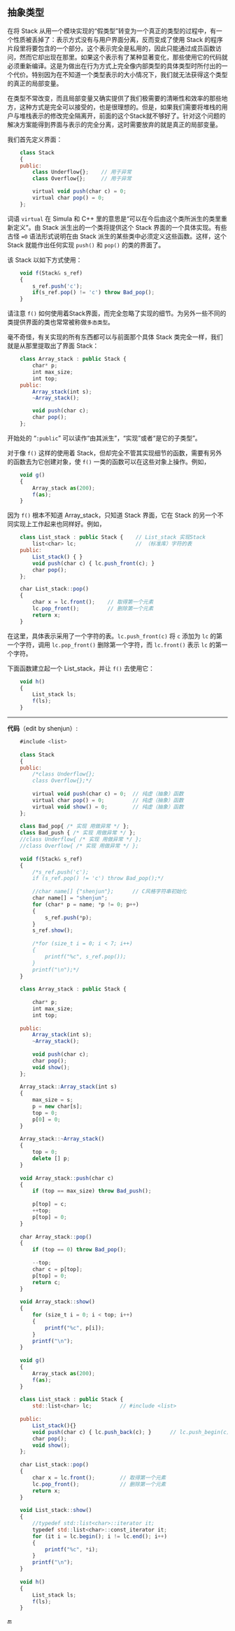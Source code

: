 ## 抽象类型

在将 Stack 从用一个模块实现的“假类型”转变为一个真正的类型的过程中，有一个性质被丢掉了：表示方式没有与用户界面分离，反而变成了使用 Stack 的程序片段里将要包含的一个部分。这个表示完全是私用的，因此只能通过成员函数访问，然而它却出现在那里。如果这个表示有了某种显著变化，那些使用它的代码就必须重新编译。这是为做出在行为方式上完全像内部类型的具体类型时所付出的一个代价。特别因为在不知道一个类型表示的大小情况下，我们就无法获得这个类型的真正的局部变量。

在类型不常改变，而且局部变量又确实提供了我们极需要的清晰性和效率的那些地方，这种方式是完全可以接受的，也是很理想的。但是，如果我们需要将堆栈的用户与堆栈表示的修改完全隔离开，前面的这个Stack就不够好了。针对这个问题的解决方案能得到界面与表示的完全分离，这时需要放弃的就是真正的局部变量。

我们首先定义界面：

```javascript
    class Stack
    {
    public:
        class Underflow{};    // 用于异常
        class Overflow{};     // 用于异常

        virtual void push(char c) = 0;
        virtual char pop() = 0;
    };
```

词语 `virtual` 在 Simula 和 C++ 里的意思是“可以在今后由这个类所派生的类里重新定义”。由 Stack 派生出的一个类将提供这个 Stack 界面的一个具体实现。有些古怪 `=0` 语法形式说明在由 Stack 派生的某些类中必须定义这些函数。这样，这个 Stack 就能作出任何实现 `push()` 和 `pop()` 的类的界面了。

该 Stack 以如下方式使用：

```javascript
    void f(Stack& s_ref)
    {
        s_ref.push('c');
        if(s_ref.pop() != 'c') throw Bad_pop();
    }
```

请注意 `f()` 如何使用着Stack界面，而完全忽略了实现的细节。为另外一些不同的类提供界面的类也常常被称做`多态类型`。

毫不奇怪，有关实现的所有东西都可以与前面那个具体 Stack 类完全一样，我们就是从那里提取出了界面 Stack：

```javascript
    class Array_stack : public Stack {
        char* p;
        int max_size;
        int top;
    public:
        Array_stack(int s);
        ~Array_stack();

        void push(char c);
        char pop();
    };
```

开始处的 “`:public`” 可以读作“由其派生”，“实现”或者“是它的子类型”。

对于像 `f()` 这样的使用着 Stack，但却完全不管其实现细节的函数，需要有另外的函数去为它创建对象，使 `f()` 一类的函数可以在这些对象上操作。例如，

```javascript
    void g()
    {
        Array_stack as(200);
        f(as);
    }
```

因为 `f()` 根本不知道 Array\_stack，只知道 Stack 界面，它在 Stack 的另一个不同实现上工作起来也同样好。例如，

```javascript
    class List_stack : public Stack {    // List_stack 实现Stack
        list<char> lc;                   // （标准库）字符的表
    public:
        List_stack() { }
        void push(char c) { lc.push_front(c); }
        char pop();
    };

    char List_stack::pop()
    {
        char x = lc.front();    // 取得第一个元素
        lc.pop_front();         // 删除第一个元素
        return x;
    }
```

在这里，具体表示采用了一个字符的表。`lc.push_front(c)` 将 `c` 添加为 `lc` 的第一个字符，调用 `lc.pop_front()` 删除第一个字符，而 `lc.front()` 表示 `lc` 的第一个字符。

下面函数建立起一个 List\_stack，并让 `f()` 去使用它：

```javascript
    void h()
    {
        List_stack ls;
        f(ls);
    }
```


---

**代码**（edit by shenjun）:

```javascript
	#include <list>
	
	class Stack
	{
	public:
		/*class Underflow{};
		class Overflow{};*/
	
		virtual void push(char c) = 0;	// 纯虚（抽象）函数
		virtual char pop() = 0;			// 纯虚（抽象）函数
		virtual void show() = 0;		// 纯虚（抽象）函数
	};
	
	class Bad_pop{ /* 实现 用做异常 */ };
	class Bad_push { /* 实现 用做异常 */ };
	//class Underflow{ /* 实现 用做异常 */ };
	//class Overflow{ /* 实现 用做异常 */ };
	
	void f(Stack& s_ref)
	{
		/*s_ref.push('c');
		if (s_ref.pop() != 'c') throw Bad_pop();*/
	
		//char name[] {"shenjun"};		// C风格字符串初始化
		char name[] = "shenjun";
		for (char* p = name; *p != 0; p++)
		{
			s_ref.push(*p);
		}
		s_ref.show();
	
		/*for (size_t i = 0; i < 7; i++)
		{
			printf("%c", s_ref.pop());
		}
		printf("\n");*/
	}
	
	class Array_stack : public Stack {
	
		char* p;
		int max_size;
		int top;
	
	public:
		Array_stack(int s);
		~Array_stack();
	
		void push(char c);
		char pop();
		void show();
	};
	
	Array_stack::Array_stack(int s)
	{
		max_size = s;
		p = new char[s];
		top = 0;
		p[0] = 0;
	}
	
	Array_stack::~Array_stack()
	{
		top = 0;
		delete [] p;
	}
	
	void Array_stack::push(char c)
	{
		if (top == max_size) throw Bad_push();
	
		p[top] = c;
		++top;
		p[top] = 0;
	}
	
	char Array_stack::pop()
	{
		if (top == 0) throw Bad_pop();
	
		--top;
		char c = p[top];
		p[top] = 0;
		return c;
	}
	
	void Array_stack::show()
	{
		for (size_t i = 0; i < top; i++)
		{
			printf("%c", p[i]);
		}
		printf("\n");
	}
	
	void g()
	{
		Array_stack as(200);
		f(as);
	}
	
	class List_stack : public Stack {
		std::list<char> lc;			// #include <list>
	
	public:
		List_stack(){}
		void push(char c) { lc.push_back(c); }		// lc.push_begin(c);
		char pop();
		void show();
	};
	
	char List_stack::pop()
	{
		char x = lc.front();		// 取得第一个元素
		lc.pop_front();				// 删除第一个元素
		return x;
	}
	
	void List_stack::show()
	{
		//typedef std::list<char>::iterator it;
		typedef std::list<char>::const_iterator it;
		for (it i = lc.begin(); i != lc.end(); i++)
		{
			printf("%c", *i);
		}
		printf("\n");
	}
	
	void h()
	{
		List_stack ls;
		f(ls);
	}
```

🔚

